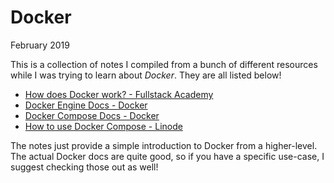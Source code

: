 # Docker

<time>February 2019</time>

This is a collection of notes I compiled from a bunch of different resources while I was trying to learn about _Docker_. They are all listed below!

- [How does Docker work? - Fullstack Academy](https://www.youtube.com/watch?v=C6LtRb1OJuw)
- [Docker Engine Docs - Docker](https://docs.docker.com/engine/reference/commandline/container/)
- [Docker Compose Docs - Docker](https://docs.docker.com/compose/overview/)
- [How to use Docker Compose - Linode](https://www.linode.com/docs/applications/containers/how-to-use-docker-compose/)

The notes just provide a simple introduction to Docker from a higher-level. The actual Docker docs are quite good, so if you have a specific use-case, I suggest checking those out as well!
